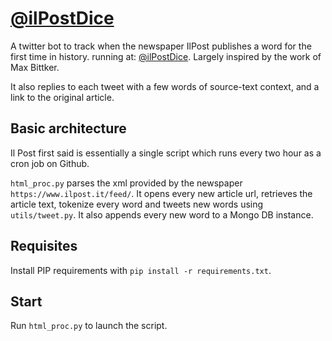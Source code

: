 # [@ilPostDice](https://twitter.com/ilpostdice)

A twitter bot to track when the newspaper IlPost publishes a word for the first time in history. running at: [@ilPostDice](https://twitter.com/ilpostdice). Largely inspired by the work of Max Bittker.

It also replies to each tweet with a few words of source-text context, and a link to the original article.

Basic architecture
----------

Il Post first said is essentially a single script which runs every two hour as a cron job on Github.

`html_proc.py` parses the xml provided by the newspaper `https://www.ilpost.it/feed/`. It opens every new article url, retrieves the article text, tokenize every word and tweets new words using `utils/tweet.py`. It also appends every new word to a Mongo DB instance.


Requisites
----------

Install PIP requirements with `pip install -r requirements.txt`.

Start
-----

Run `html_proc.py` to launch the script.
